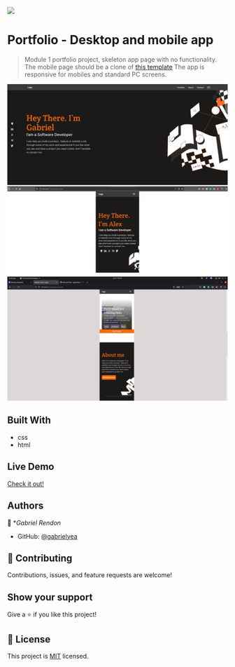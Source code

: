 ![](https://img.shields.io/badge/Microverse-blueviolet)

# Portfolio - Desktop and mobile app

> Module 1 portfolio project, skeleton app page with no functionality.
> The mobile page should be a clone of [this template](https://www.figma.com/file/l7SqJ3ZfkAKih9sFxvWSR4/Microverse-Student-Project-1?node-id=48%3A27)
> The app is responsive for mobiles and standard PC screens.

![screenshot](./desktop-screenshot.png)
![screenshot](./skeleton-app.png)
![screenshot](./screenshot-2.png)


<!--Additional description about the project and its features.-->

## Built With
- css
- html

## Live Demo
[Check it out!](https://gabrielyea.github.io/module1-portfolio-setup/)


<!--## Getting Started

**This is an example of how you may give instructions on setting up your project locally.**
**Modify this file to match your project, remove sections that don't apply. For example: delete the testing section if the currect project doesn't require testing.**


To get a local copy up and running follow these simple example steps.

### Prerequisites

### Setup

### Install

### Usage

### Run tests

### Deployment-->



## Authors

👤 **Gabriel Rendon*

- GitHub: [@gabrielyea](https://github.com/gabrielyea)


## 🤝 Contributing

Contributions, issues, and feature requests are welcome!

<!--Feel free to check the [issues page](../../issues/).-->

## Show your support

Give a ⭐️ if you like this project!

<!--## Acknowledgments-->


## 📝 License

This project is [MIT](./MIT.md) licensed.
